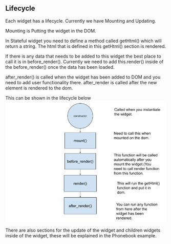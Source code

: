 ## Lifecycle


Each widget has a lifecycle. Currently we have Mounting and Updating.

Mounting is Putting the widget in the DOM.

In Stateful widget you need to define a method called getHtml() which will return a string. The html that is defined in this getHtml() section is rendered.

If there is any data that needs to be added to this widget the best place to call it is in before_render(). Currently we need to add this.render() inside of the before_render() once the data has been loaded.

after_render() is called when the widget has been added to DOM and you need to add user functionality there.
after_render is called after the new element is rendered to the dom.

This can be shown in the lifecycle below
![local_to_real_nodes](images/lifecycle.png)


There are also sections for the update of the widget and children widgets inside of the widget, these will be explained in the Phonebook example.
